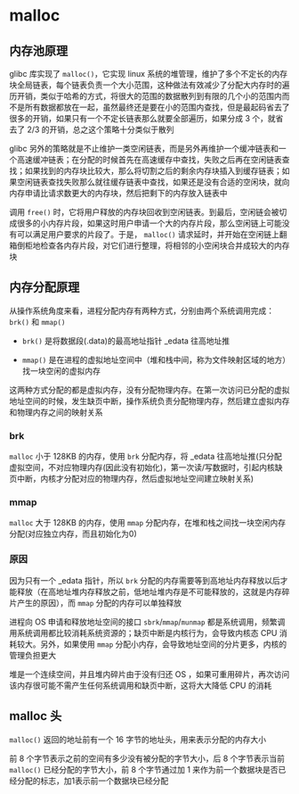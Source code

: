 # malloc

## 内存池原理

glibc 库实现了 `malloc()`，它实现 linux 系统的堆管理，维护了多个不定长的内存块全局链表，每个链表负责一个大小范围，这种做法有效减少了分配大内存时的遍历开销，类似于哈希的方式，将很大的范围的数据散列到有限的几个小的范围内而不是所有数据都放在一起，虽然最终还是要在小的范围内查找，但是最起码省去了很多的开销，如果只有一个不定长链表那么就要全部遍历，如果分成 3 个，就省去了 2/3 的开销，总之这个策略十分类似于散列

glibc 另外的策略就是不止维护一类空闲链表，而是另外再维护一个缓冲链表和一个高速缓冲链表；在分配的时候首先在高速缓存中查找，失败之后再在空闲链表查找；如果找到的内存块比较大，那么将切割之后的剩余内存块插入到缓存链表；如果空闲链表查找失败那么就往缓存链表中查找，如果还是没有合适的空闲块，就向内存申请比请求数更大的内存块，然后把剩下的内存放入链表中

调用 `free()` 时，它将用户释放的内存块回收到空闲链表。到最后，空闲链会被切成很多的小内存片段，如果这时用户申请一个大的内存片段，那么空闲链上可能没有可以满足用户要求的片段了。于是， `malloc()` 请求延时，并开始在空闲链上翻箱倒柜地检查各内存片段，对它们进行整理，将相邻的小空闲块合并成较大的内存块

## 内存分配原理

从操作系统角度来看，进程分配内存有两种方式，分别由两个系统调用完成：`brk()` 和 `mmap()`

- `brk()` 是将数据段(.data)的最高地址指针 _edata 往高地址推

- `mmap()` 是在进程的虚拟地址空间中（堆和栈中间，称为文件映射区域的地方）找一块空闲的虚拟内存

这两种方式分配的都是虚拟内存，没有分配物理内存。在第一次访问已分配的虚拟地址空间的时候，发生缺页中断，操作系统负责分配物理内存，然后建立虚拟内存和物理内存之间的映射关系

### brk

`malloc` 小于 128KB 的内存，使用 `brk` 分配内存，将 _edata 往高地址推(只分配虚拟空间，不对应物理内存(因此没有初始化)，第一次读/写数据时，引起内核缺页中断，内核才分配对应的物理内存，然后虚拟地址空间建立映射关系)

### mmap

`malloc` 大于 128KB 的内存，使用 `mmap` 分配内存，在堆和栈之间找一块空闲内存分配(对应独立内存，而且初始化为0)

### 原因

因为只有一个 _edata 指针，所以 `brk` 分配的内存需要等到高地址内存释放以后才能释放（在高地址堆内存释放之前，低地址堆内存是不可能释放的，这就是内存碎片产生的原因），而 `mmap` 分配的内存可以单独释放

进程向 OS 申请和释放地址空间的接口 `sbrk`/`mmap`/`munmap` 都是系统调用，频繁调用系统调用都比较消耗系统资源的；缺页中断是内核行为，会导致内核态 CPU 消耗较大。另外，如果使用 `mmap` 分配小内存，会导致地址空间的分片更多，内核的管理负担更大

堆是一个连续空间，并且堆内碎片由于没有归还 OS ，如果可重用碎片，再次访问该内存很可能不需产生任何系统调用和缺页中断，这将大大降低 CPU 的消耗

## malloc 头

`malloc()` 返回的地址前有一个 16 字节的地址头，用来表示分配的内存大小

前 8 个字节表示之前的空间有多少没有被分配的字节大小，后 8 个字节表示当前 `malloc()` 已经分配的字节大小，前 8 个字节通过加 1 来作为前一个数据块是否已经分配的标志，加1表示前一个数据块已经分配